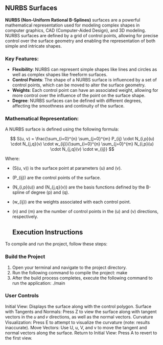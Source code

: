 ## NURBS Surfaces

**NURBS (Non-Uniform Rational B-Splines)** surfaces are a powerful mathematical representation used for modeling complex shapes in computer graphics, CAD (Computer-Aided Design), and 3D modeling. NURBS surfaces are defined by a grid of control points, allowing for precise control over the surface geometry and enabling the representation of both simple and intricate shapes.


### Key Features:

- **Flexibility**: NURBS can represent simple shapes like lines and circles as well as complex shapes like freeform surfaces.
- **Control Points**: The shape of a NURBS surface is influenced by a set of control points, which can be moved to alter the surface geometry.
- **Weights**: Each control point can have an associated weight, allowing for more control over the influence of the point on the surface shape.
- **Degree**: NURBS surfaces can be defined with different degrees, affecting the smoothness and continuity of the surface.

### Mathematical Representation:

A NURBS surface is defined using the following formula:

$$
S(u, v) = \frac{\sum_{i=0}^{n} \sum_{j=0}^{m} P_{ij} \cdot N_{i,p}(u) \cdot N_{j,q}(v) \cdot w_{ij}}{\sum_{i=0}^{n} \sum_{j=0}^{m} N_{i,p}(u) \cdot N_{j,q}(v) \cdot w_{ij}}
$$

Where:

- \(S(u, v)\) is the surface point at parameters \(u\) and \(v\).
- \(P_{ij}\) are the control points of the surface.
- \(N_{i,p}(u)\) and \(N_{j,q}(v)\) are the basis functions defined by the B-spline of degree \(p\) and \(q\).
- \(w_{ij}\) are the weights associated with each control point.
- \(n\) and \(m\) are the number of control points in the \(u\) and \(v\) directions, respectively.


  ## Execution Instructions

To compile and run the project, follow these steps:

### Build the Project

1. Open your terminal and navigate to the project directory.
2. Run the following command to compile the project: make
3. After the build process completes, execute the following command to run the application: ./main

### User Controls

Initial View: Displays the surface along with the control polygon.
Surface with Tangents and Normals: Press Z to view the surface along with tangent vectors in the 𝑢 and 𝑣 directions, as well as the normal vectors.
Curvature Visualization: Press E to attempt to visualize the curvature (note: results inaccurate).
Move Vectors: Use U, u, V, and v to move the tangent and normal vectors along the surface.
Return to Initial View: Press A to revert to the first view.
